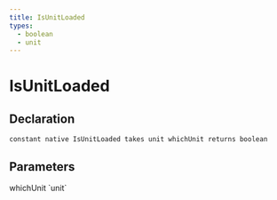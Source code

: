 ```yaml
---
title: IsUnitLoaded
types:
  - boolean
  - unit
---
```


# IsUnitLoaded

## Declaration

```
constant native IsUnitLoaded takes unit whichUnit returns boolean
```

## Parameters
<dl>
  <dt>whichUnit `unit`</dt>
  <dd></dd>
</dl>
